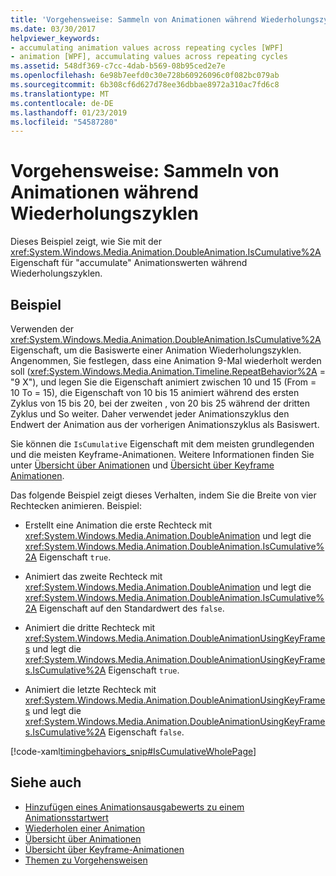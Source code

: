 ```yaml
---
title: 'Vorgehensweise: Sammeln von Animationen während Wiederholungszyklen'
ms.date: 03/30/2017
helpviewer_keywords:
- accumulating animation values across repeating cycles [WPF]
- animation [WPF], accumulating values across repeating cycles
ms.assetid: 548df369-c7cc-4dab-b569-08b95ced2e7e
ms.openlocfilehash: 6e98b7eefd0c30e728b60926096c0f082bc079ab
ms.sourcegitcommit: 6b308cf6d627d78ee36dbbae8972a310ac7fd6c8
ms.translationtype: MT
ms.contentlocale: de-DE
ms.lasthandoff: 01/23/2019
ms.locfileid: "54587280"
---
```

# <a name="how-to-accumulate-animation-values-during-repeat-cycles"></a>Vorgehensweise: Sammeln von Animationen während Wiederholungszyklen
Dieses Beispiel zeigt, wie Sie mit der <xref:System.Windows.Media.Animation.DoubleAnimation.IsCumulative%2A> Eigenschaft für "accumulate" Animationswerten während Wiederholungszyklen.  
  
## <a name="example"></a>Beispiel  
 Verwenden der <xref:System.Windows.Media.Animation.DoubleAnimation.IsCumulative%2A> Eigenschaft, um die Basiswerte einer Animation Wiederholungszyklen. Angenommen, Sie festlegen, dass eine Animation 9-Mal wiederholt werden soll (<xref:System.Windows.Media.Animation.Timeline.RepeatBehavior%2A> = "9 X"), und legen Sie die Eigenschaft animiert zwischen 10 und 15 (From = 10 To = 15), die Eigenschaft von 10 bis 15 animiert während des ersten Zyklus von 15 bis 20, bei der zweiten , von 20 bis 25 während der dritten Zyklus und So weiter. Daher verwendet jeder Animationszyklus den Endwert der Animation aus der vorherigen Animationszyklus als Basiswert.  
  
 Sie können die `IsCumulative` Eigenschaft mit dem meisten grundlegenden und die meisten Keyframe-Animationen. Weitere Informationen finden Sie unter [Übersicht über Animationen](../../../../docs/framework/wpf/graphics-multimedia/animation-overview.md) und [Übersicht über Keyframe Animationen](../../../../docs/framework/wpf/graphics-multimedia/key-frame-animations-overview.md).  
  
 Das folgende Beispiel zeigt dieses Verhalten, indem Sie die Breite von vier Rechtecken animieren. Beispiel:  
  
-   Erstellt eine Animation die erste Rechteck mit <xref:System.Windows.Media.Animation.DoubleAnimation> und legt die <xref:System.Windows.Media.Animation.DoubleAnimation.IsCumulative%2A> Eigenschaft `true`.  
  
-   Animiert das zweite Rechteck mit <xref:System.Windows.Media.Animation.DoubleAnimation> und legt die <xref:System.Windows.Media.Animation.DoubleAnimation.IsCumulative%2A> Eigenschaft auf den Standardwert des `false`.  
  
-   Animiert die dritte Rechteck mit <xref:System.Windows.Media.Animation.DoubleAnimationUsingKeyFrames> und legt die <xref:System.Windows.Media.Animation.DoubleAnimationUsingKeyFrames.IsCumulative%2A> Eigenschaft `true`.  
  
-   Animiert die letzte Rechteck mit <xref:System.Windows.Media.Animation.DoubleAnimationUsingKeyFrames> und legt die <xref:System.Windows.Media.Animation.DoubleAnimationUsingKeyFrames.IsCumulative%2A> Eigenschaft `false`.  
  
 [!code-xaml[timingbehaviors_snip#IsCumulativeWholePage](../../../../samples/snippets/csharp/VS_Snippets_Wpf/timingbehaviors_snip/CSharp/IsCumulativeExample.xaml#iscumulativewholepage)]  
  
## <a name="see-also"></a>Siehe auch
- [Hinzufügen eines Animationsausgabewerts zu einem Animationsstartwert](../../../../docs/framework/wpf/graphics-multimedia/how-to-add-an-animation-output-value-to-an-animation-starting-value.md)
- [Wiederholen einer Animation](../../../../docs/framework/wpf/graphics-multimedia/how-to-repeat-an-animation.md)
- [Übersicht über Animationen](../../../../docs/framework/wpf/graphics-multimedia/animation-overview.md)
- [Übersicht über Keyframe-Animationen](../../../../docs/framework/wpf/graphics-multimedia/key-frame-animations-overview.md)
- [Themen zu Vorgehensweisen](../../../../docs/framework/wpf/graphics-multimedia/animation-and-timing-how-to-topics.md)

